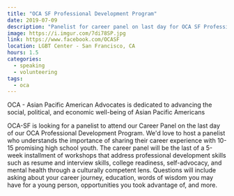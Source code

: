 ```yaml
---
title: "OCA SF Professional Development Program"
date: 2019-07-09
description: "Panelist for career panel on last day for OCA SF Professional Development Program"
image: https://i.imgur.com/7di78SP.jpg
link: https://www.facebook.com/OCASF
location: LGBT Center - San Francisco, CA
hours: 1.5
categories:
  - speaking
  - volunteering
tags:
  - oca
---
```


OCA - Asian Pacific American Advocates is dedicated to advancing the social, political, and economic well-being of Asian Pacific Americans

OCA-SF is looking for a panelist to attend our Career Panel on the last day of our OCA Professional Development Program. We'd love to host a panelist who understands the importance of sharing their career experience with 10-15 promising high school youth. The career panel will be the last of a 5-week installment of workshops that address professional development skills such as resume and interview skills, college readiness, self-advocacy, and mental health through a culturally competent lens. Questions will include asking about your career journey, education, words of wisdom you may have for a young person, opportunities you took advantage of, and more.
